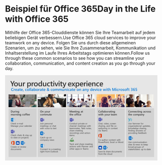 # <a name="day-in-the-life-with-office-365"></a><span data-ttu-id="298fe-101">Beispiel für Office 365</span><span class="sxs-lookup"><span data-stu-id="298fe-101">Day in the Life with Office 365</span></span>

<span data-ttu-id="298fe-102">Mithilfe der Office 365-Clouddienste können Sie Ihre Teamarbeit auf jedem beliebigen Gerät verbessern.</span><span class="sxs-lookup"><span data-stu-id="298fe-102">Use Office 365 cloud services to improve your teamwork on any device.</span></span>  <span data-ttu-id="298fe-103">Folgen Sie uns durch diese allgemeinen Szenarien, um zu sehen, wie Sie Ihre Zusammenarbeit, Kommunikation und Inhaltserstellung im Laufe Ihres Arbeitstags optimieren können.</span><span class="sxs-lookup"><span data-stu-id="298fe-103">Follow us through these common scenarios to see how you can streamline your collaboration, communication, and content creation as you go through your day.</span></span>  

![Beispiel – visuell](media/m365day.png)

